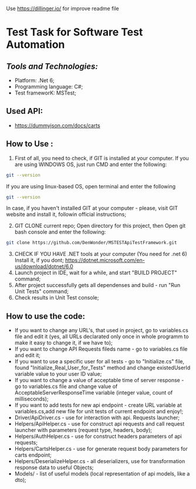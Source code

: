 ﻿Use https://dillinger.io/ for improve readme file

# Test Task for Software Test Automation

## _Tools and Technologies:_
 - Platform: .Net 6;
 - Programming language: C#;
 - Test frameworK: MSTest;

## Used API:
 - https://dummyjson.com/docs/carts

## How to Use :
1) First of all, you need to check, if GIT is installed at your computer. 
If you are using WINDOWS OS, just run CMD and enter the following: 
```sh
git --version
```
If you are using linux-based OS, open terminal and enter the following 
```sh
git --version
```
In case, if you haven't installed GIT at your computer - please, visit GIT website and install it, followin official instructions;

2) GIT CLONE current repo; Open directory for this project, then
Open git bash console and enter the following:
```sh
git clone https://github.com/DenWonder/MSTESTApiTestFramework.git
```
3) CHECK IF YOU HAVE .NET tools at your computer (You need for .net 6) Install it, if you dont;
   https://dotnet.microsoft.com/en-us/download/dotnet/6.0
4) Launch project in IDE, wait for a while, and start "BUILD PROJECT" command;
5) After project successfully gets all dependenses and build - run "Run Unit Tests" command;
5) Check results in Unit Test console;

## How to use the code:

 - If you want to change any URL's, that used in project, go to variables.cs file and edit it (yes, all URLs declarated only once in whole programm to make it easy to change it, if we have to);
 - If you want to change API Requests fileds name - go to variables.cs file and edit it;
 - If you want to use a specific user for all tests - go to "Initialize.cs" file, found "Initialize_Real_User_for_Tests" method and change existedUserId variable value to your user ID value;
 - If you want to change a value of acceptable time of server response - go to variables.cs file and change value of AcceptableServerResponseTime variable (integer value, count of milliseconds);
 - If you want to add tests for new api endpoint - create URL variable at variables.cs,add new file for unit tests of current endpoint and enjoy!;
 - Driver/ApiDriver.cs - use for interaction with api. Requests launcher;
 - Helpers/ApiHelper.cs - use for construct api requests and call request launcher with parameters (request type, headers, body);
 - Helpers/AuthHelper.cs - use for construct headers parameters of api requests;
 - Helpers/CartsHelper.cs - use for generate request body parameters for carts endpoint;
 - Helpers/DeserializeHelper.cs - all deserializers, use for transformation response data to useful Objects;
 - Models/ - list of useful models (local representation of api models, like a dto);
